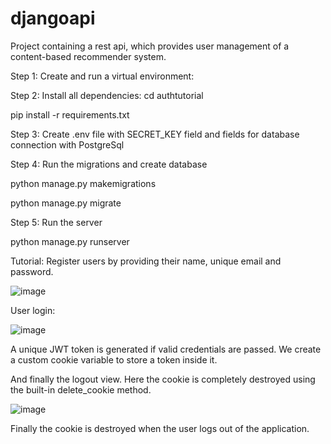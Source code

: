# djangoapi
Project containing a rest api, which provides user management of a content-based recommender system. 

Step 1: 
Create and run a virtual environment:

Step 2: Install all dependencies:
cd authtutorial

pip install -r requirements.txt

Step 3: Create .env file with SECRET_KEY field and fields for database connection with PostgreSql

Step 4: Run the migrations and create database

python manage.py makemigrations

python manage.py migrate

Step 5: Run the server

python manage.py runserver


Tutorial:
Register users by providing their name, unique email and password.

![image](https://user-images.githubusercontent.com/47332035/126826369-57eab90c-4973-47a3-9097-1d31d5809332.png)


User login:


![image](https://user-images.githubusercontent.com/47332035/126826689-967d866b-d87d-48e5-bca3-37421ff9ef81.png)


A unique JWT token is generated if valid credentials are passed. We create a custom cookie variable to store a token inside it.

And finally the logout view. Here the cookie is completely destroyed using the built-in delete_cookie method.

![image](https://user-images.githubusercontent.com/47332035/126827480-353bdf59-fb96-421b-abcd-3b1bab9fc798.png)

Finally the cookie is destroyed when the user logs out of the application.
